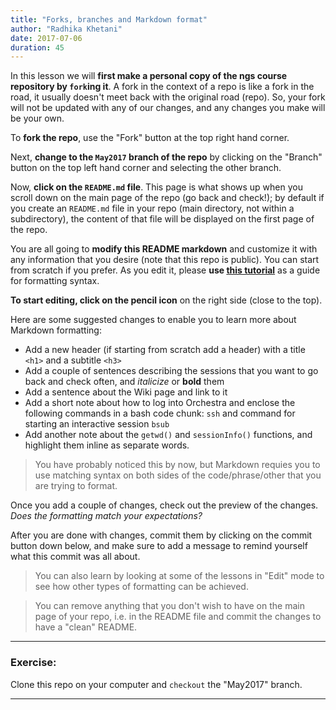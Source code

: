 ```yaml
---
title: "Forks, branches and Markdown format"
author: "Radhika Khetani"
date: 2017-07-06
duration: 45
---
```


In this lesson we will **first make a personal copy of the ngs course repository by `fork`ing it**. A fork in the context of a repo is like a fork in the road, it usually doesn't meet back with the original road (repo). So, your fork will not be updated with any of our changes, and any changes you make will be your own.

To **fork the repo**, use the "Fork" button at the top right hand corner.

Next, **change to the `May2017` branch of the repo** by clicking on the "Branch" button on the top left hand corner and selecting the other branch. 

Now, **click on the `README.md` file**. This page is what shows up when you scroll down on the main page of the repo (go back and check!); by default if you create an `README.md` file in your repo (main directory, not within a subdirectory), the content of that file will be displayed on the first page of the repo.

You are all going to **modify this README markdown** and customize it with any information that you desire (note that this repo is public). You can start from scratch if you prefer. As you edit it, please **use [this tutorial](https://guides.github.com/features/mastering-markdown/#examples)** as a guide for formatting syntax. 

**To start editing, click on the pencil icon** on the right side (close to the top). 

Here are some suggested changes to enable you to learn more about Markdown formatting:

* Add a new header (if starting from scratch add a header) with a title `<h1>` and a subtitle `<h3>`
* Add a couple of sentences describing the sessions that you want to go back and check often, and *italicize* or **bold** them
* Add a sentence about the Wiki page and link to it
* Add a short note about how to log into Orchestra and enclose the following commands in a bash code chunk: `ssh` and command for starting an interactive session `bsub`
* Add another note about the `getwd()` and `sessionInfo()` functions, and highlight them inline as separate words.

> You have probably noticed this by now, but Markdown requies you to use matching syntax on both sides of the code/phrase/other that you are trying to format.

Once you add a couple of changes, check out the preview of the changes. *Does the formatting match your expectations?*

After you are done with changes, commit them by clicking on the commit button down below, and make sure to add a message to remind yourself what this commit was all about.

> You can also learn by looking at some of the lessons in "Edit" mode to see how other types of formatting can be achieved.

> You can remove anything that you don't wish to have on the main page of your repo, i.e. in the README file and commit the changes to have a "clean" README.

***
### Exercise:

Clone this repo on your computer and `checkout` the "May2017" branch.

***
